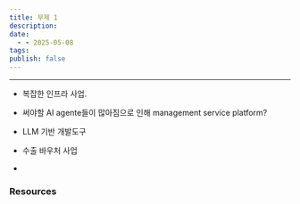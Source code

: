 ```yaml
---
title: 무제 1
description: 
date:
  - - 2025-05-08
tags: 
publish: false
---
```



---

- 복잡한 인프라 사업. 
- 써야할 AI agente들이 많아짐으로 인해 management service platform?
- LLM 기반 개발도구 

- 수출 바우처 사업
- 
### Resources

